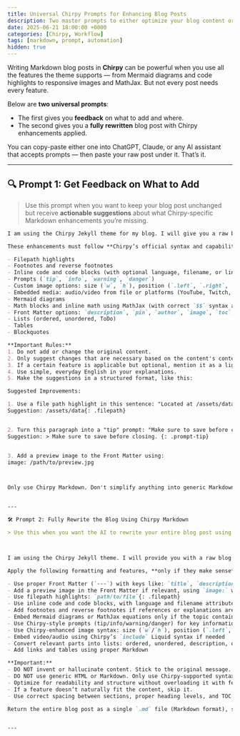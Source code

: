 ```yaml
---
title: Universal Chirpy Prompts for Enhancing Blog Posts
description: Two master prompts to either optimize your blog content or get structured feedback using Chirpy's advanced Markdown features.
date: 2025-06-21 18:00:00 +0000
categories: [Chirpy, Workflow]
tags: [markdown, prompt, automation]
hidden: true
---
```


Writing Markdown blog posts in **Chirpy** can be powerful when you use all the features the theme supports — from Mermaid diagrams and code highlights to responsive images and MathJax. But not every post needs every feature.

Below are **two universal prompts**:  
- The first gives you **feedback** on what to add and where.  
- The second gives you a **fully rewritten** blog post with Chirpy enhancements applied.

You can copy-paste either one into ChatGPT, Claude, or any AI assistant that accepts prompts — then paste your raw post under it. That’s it.

---

## 🔍 Prompt 1: Get Feedback on What to Add

> Use this prompt when you want to keep your blog post unchanged but receive **actionable suggestions** about what Chirpy-specific Markdown enhancements you’re missing.

````markdown
I am using the Chirpy Jekyll theme for my blog. I will give you a raw blog post written in plain Markdown (without enhancements). Your job is **not to rewrite it**, but to give me clear, detailed feedback on what Chirpy-specific Markdown enhancements I should add, and exactly where I should put them.

These enhancements must follow **Chirpy’s official syntax and capabilities only**. Don’t make up anything outside of Chirpy’s supported features. Use the documentation from Chirpy as your exact reference, including:

- Filepath highlights  
- Footnotes and reverse footnotes  
- Inline code and code blocks (with optional language, filename, or line number toggles)  
- Prompts (`tip`, `info`, `warning`, `danger`)  
- Custom image options: size (`w`, `h`), position (`.left`, `.right`, `.normal`), shadow, caption, dark/light mode, and preview image in front matter  
- Embedded media: audio/video from file or platforms (YouTube, Twitch, etc.)  
- Mermaid diagrams  
- Math blocks and inline math using MathJax (with correct `$$` syntax and equation labels)  
- Front Matter options: `description`, `pin`, `author`, `image`, `toc`, `math`, `mermaid`, etc.  
- Lists (ordered, unordered, ToDo)  
- Tables  
- Blockquotes  

**Important Rules:**
1. Do not add or change the original content.
2. Only suggest changes that are necessary based on the content's context (e.g., don’t suggest Mermaid for non-diagram topics).
3. If a certain feature is applicable but optional, mention it as a light suggestion, not a requirement.
4. Use simple, everyday English in your explanations.
5. Make the suggestions in a structured format, like this:

Suggested Improvements:

1. Use a file path highlight in this sentence: "Located at /assets/data".
Suggestion: /assets/data{: .filepath}


2. Turn this paragraph into a "tip" prompt: "Make sure to save before closing."
Suggestion: > Make sure to save before closing. {: .prompt-tip}


3. Add a preview image to the Front Matter using:
image: /path/to/preview.jpg



Only use Chirpy Markdown. Don't simplify anything into generic Markdown or HTML.


---

🛠 Prompt 2: Fully Rewrite the Blog Using Chirpy Markdown

> Use this when you want the AI to rewrite your entire blog post using every applicable Chirpy Markdown feature correctly.



I am using the Chirpy Jekyll theme. I will provide you with a raw blog post written in normal Markdown or text. Rewrite and return a **fully enhanced version** using only **Chirpy-supported Markdown features**. Make it perfect for readability, structure, and SEO, while keeping the original meaning.

Apply the following formatting and features, **only if they make sense** for the blog’s topic (e.g., technical, editorial, tutorial, etc.):

- Use proper Front Matter (`---`) with keys like: `title`, `description`, `date`, `categories`, `tags`, `author`, `pin`, `image`, `toc`, `math`, `mermaid` as needed
- Add a preview image in the Front Matter if relevant, using `image:` with `path`, `alt`, and optional `lqip`
- Use filepath highlights: `path/to/file`{: .filepath}
- Use inline code and code blocks, with language and filename attributes where needed
- Add footnotes and reverse footnotes if references or explanations are required
- Embed Mermaid diagrams or MathJax equations only if the topic contains diagrams or math
- Use Chirpy-style prompts (tip/info/warning/danger) for key information or notes
- Use Chirpy-enhanced image syntax: size (`w`/`h`), position (`.left`, `.right`), shadow, light/dark variants
- Embed video/audio using Chirpy’s `include` Liquid syntax if needed
- Convert relevant parts into lists: ordered, unordered, description, or ToDo
- Add links and tables using proper Markdown

**Important:**
- DO NOT invent or hallucinate content. Stick to the original message.
- DO NOT use generic HTML or Markdown. Only use Chirpy-supported syntax.
- Optimize for readability and structure without overloading it with features.
- If a feature doesn’t naturally fit the content, skip it.
- Use correct spacing between sections, proper heading levels, and TOC if appropriate.

Return the entire blog post as a single `.md` file (Markdown format), starting with Front Matter and ending with the last line.


---



